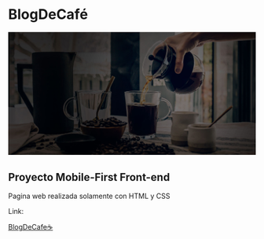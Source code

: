# BlogDeCafé

![](img\banner.jpg)

## Proyecto Mobile-First Front-end

Pagina web realizada solamente con HTML y CSS

Link:

<a href="https://naughty-wozniak-26b457.netlify.app/">BlogDeCafe☕</a>

